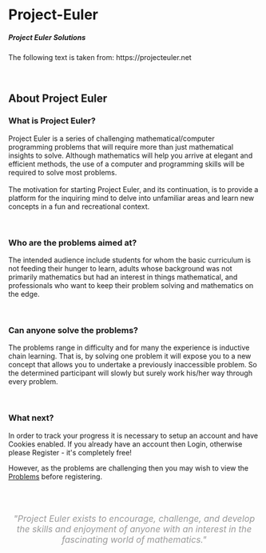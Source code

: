 Project-Euler
=============

<h5>Project Euler Solutions</h5>
<p>The following text is taken from: https://projecteuler.net</p>
<br>
<h2>About Project Euler</h2>
<h3>What is Project Euler?</h3>
<p>
	Project Euler is a series of challenging mathematical/computer
	programming problems that will require more than just mathematical
	insights to solve. Although mathematics will help you arrive at elegant
	and efficient methods, the use of a computer and programming skills
	will be required to solve most problems.<br /> <br /> The motivation
	for starting Project Euler, and its continuation, is to provide a
	platform for the inquiring mind to delve into unfamiliar areas and
	learn new concepts in a fun and recreational context.
</p>
<br />
<h3>Who are the problems aimed at?</h3>
<p>The intended audience include students for whom the basic
	curriculum is not feeding their hunger to learn, adults whose
	background was not primarily mathematics but had an interest in things
	mathematical, and professionals who want to keep their problem solving
	and mathematics on the edge.</p>
<br />
<h3>Can anyone solve the problems?</h3>
<p>The problems range in difficulty and for many the experience is
	inductive chain learning. That is, by solving one problem it will
	expose you to a new concept that allows you to undertake a previously
	inaccessible problem. So the determined participant will slowly but
	surely work his/her way through every problem.</p>
<br />
<h3>What next?</h3>
<p>In order to track your progress it is necessary to setup an
	account and have Cookies enabled. If you already have an account then
	Login, otherwise please Register - it's completely free!</p>
<p>
	However, as the problems are challenging then you may wish to view the
	<a href="problems">Problems</a> before registering.
</p>
<br />
<br />
<p
	style="text-align: center; font-size: 125%; font-style: italic; color: #999;">&quot;Project
	Euler exists to encourage, challenge, and develop the skills and
	enjoyment of anyone with an interest in the fascinating world of
	mathematics.&quot;</p>
